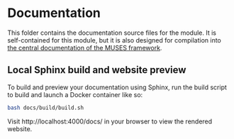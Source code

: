 # Documentation

This folder contains the documentation source files for the module. It is self-contained for this module, but it is also designed for compilation into [the central documentation of the MUSES framework](https://musesframework.io/docs/).


## Local Sphinx build and website preview

To build and preview your documentation using Sphinx, run the build script to build and launch a Docker container like so:

```bash
bash docs/build/build.sh
```

Visit http://localhost:4000/docs/ in your browser to view the rendered website.
